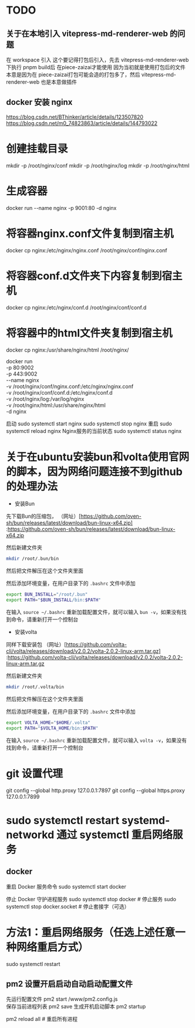 # TODO

## 关于在本地引入 vitepress-md-renderer-web 的问题

在 workspace 引入 这个要记得打包后引入，先去 vitepress-md-renderer-web 下执行 pnpm build后 在piece-zaizai才能使用
因为当初就是使用打包后的文件  本意是因为在 piece-zaizai打包可能会造的打包多了，然后 vitepress-md-renderer-web 也是本意做插件

## docker 安装 nginx 
https://blog.csdn.net/BThinker/article/details/123507820
https://blog.csdn.net/m0_74823863/article/details/144793022

# 创建挂载目录
mkdir -p /root/nginx/conf
mkdir -p /root/nginx/log
mkdir -p /root/nginx/html

# 生成容器
docker run --name nginx -p 9001:80 -d nginx
# 将容器nginx.conf文件复制到宿主机
docker cp nginx:/etc/nginx/nginx.conf /root/nginx/conf/nginx.conf
# 将容器conf.d文件夹下内容复制到宿主机
docker cp nginx:/etc/nginx/conf.d /root/nginx/conf/conf.d
# 将容器中的html文件夹复制到宿主机
docker cp nginx:/usr/share/nginx/html /root/nginx/



docker run \
-p 80:9002 \
-p 443:9002 \
--name nginx \
-v /root/nginx/conf/nginx.conf:/etc/nginx/nginx.conf \
-v /root/nginx/conf/conf.d:/etc/nginx/conf.d \
-v /root/nginx/log:/var/log/nginx \
-v /root/nginx/html:/usr/share/nginx/html \
-d nginx


启动
sudo systemctl start nginx
sudo systemctl stop nginx
重启
sudo systemctl reload nginx
Nginx服务的当前状态
sudo systemctl status nginx


# 关于在ubuntu安装bun和volta使用官网的脚本，因为网络问题连接不到github的处理办法

+ 安装Bun

先下载Bun的压缩包，
（网址）[https://github.com/oven-sh/bun/releases/latest/download/bun-linux-x64.zip] :https://github.com/oven-sh/bun/releases/latest/download/bun-linux-x64.zip

然后新建文件夹

```bash
mkdir /root/.bun/bin
```

然后把文件解压在这个文件夹里面


然后添加环境变量，在用户目录下的 `.bashrc` 文件中添加

```bash
export BUN_INSTALL="/root/.bun"
export PATH="$BUN_INSTALL/bin:$PATH"
```
在输入 `source ~/.bashrc` 重新加载配置文件，就可以输入 `bun -v`，如果没有找到命令，请重新打开一个控制台

+ 安装volta

同样下载安装包
（网址）[https://github.com/volta-cli/volta/releases/download/v2.0.2/volta-2.0.2-linux-arm.tar.gz] :https://github.com/volta-cli/volta/releases/download/v2.0.2/volta-2.0.2-linux-arm.tar.gz

然后新建文件夹

```bash
mkdir /root/.volta/bin
```

然后把文件解压在这个文件夹里面

然后添加环境变量，在用户目录下的 `.bashrc` 文件中添加

```bash
export VOLTA_HOME="$HOME/.volta"
export PATH="$VOLTA_HOME/bin:$PATH" 
```
在输入 `source ~/.bashrc` 重新加载配置文件，就可以输入 `volta -v`，如果没有找到命令，请重新打开一个控制台

# git 设置代理

git config --global http.proxy 127.0.0.1:7897
git config --global https.proxy 127.0.0.1:7899

# sudo systemctl restart systemd-networkd 通过 systemctl 重启网络服务

## docker

重启 Docker 服务命令
sudo systemctl start docker 

停止 Docker 守护进程服务
sudo systemctl stop docker    # 停止服务 
sudo systemctl stop docker.socket   # 停止套接字（可选）


# 方法1：重启网络服务（任选上述任意一种网络重启方式）
sudo systemctl restart 

## pm2 设置开启启动自动启动配置文件

先运行配置文件
pm2 start /www/pm2.config.js  
保存当前进程列表
pm2 save 
生成开机启动脚本
pm2 startup 


pm2 reload all     # 重启所有进程 